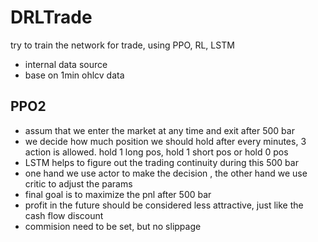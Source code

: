 # DRLTrade
try to train the network for trade, using PPO, RL, LSTM

- internal data source
- base on 1min ohlcv data

## PPO2
- assum that we enter the market at any time and exit after 500 bar
- we decide how much position we should hold after every minutes, 3 action is allowed. hold 1 long pos, hold 1 short pos or hold 0 pos
- LSTM helps to figure out the trading continuity during this 500 bar
- one hand we use actor to make the decision , the other hand we use critic to adjust the params
- final goal is to maximize the pnl after 500 bar
- profit in the future should be considered less attractive, just like the cash flow discount
- commision need to be set, but no slippage
